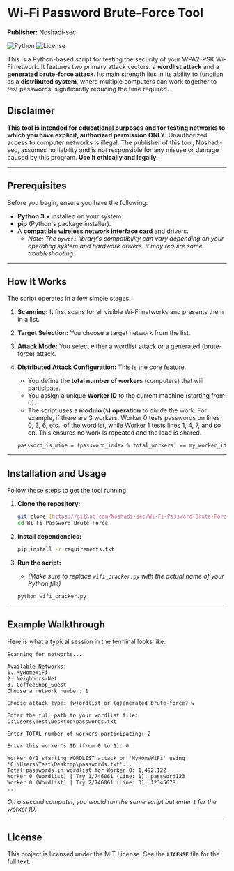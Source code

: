 # Wi-Fi Password Brute-Force Tool 

**Publisher:** Noshadi-sec

![Python](https://img.shields.io/badge/python-3.8+-blue.svg)
![License](https://img.shields.io/badge/License-MIT-yellow.svg)

This is a Python-based script for testing the security of your WPA2-PSK Wi-Fi network. It features two primary attack vectors: a **wordlist attack** and a **generated brute-force attack**. Its main strength lies in its ability to function as a **distributed system**, where multiple computers can work together to test passwords, significantly reducing the time required.

## Disclaimer

**This tool is intended for educational purposes and for testing networks to which you have explicit, authorized permission ONLY.** Unauthorized access to computer networks is illegal. The publisher of this tool, Noshadi-sec, assumes no liability and is not responsible for any misuse or damage caused by this program. **Use it ethically and legally.**

---

## Prerequisites

Before you begin, ensure you have the following:

* **Python 3.x** installed on your system.
* **pip** (Python's package installer).
* A **compatible wireless network interface card** and drivers.
    * *Note: The `pywifi` library's compatibility can vary depending on your operating system and hardware drivers. It may require some troubleshooting.*

---

## How It Works

The script operates in a few simple stages:

1.  **Scanning:** It first scans for all visible Wi-Fi networks and presents them in a list.
2.  **Target Selection:** You choose a target network from the list.
3.  **Attack Mode:** You select either a wordlist attack or a generated (brute-force) attack.
4.  **Distributed Attack Configuration:** This is the core feature.
    * You define the **total number of workers** (computers) that will participate.
    * You assign a unique **Worker ID** to the current machine (starting from 0).
    * The script uses a **modulo (`%`) operation** to divide the work. For example, if there are 3 workers, Worker 0 tests passwords on lines 0, 3, 6, etc., of the wordlist, while Worker 1 tests lines 1, 4, 7, and so on. This ensures no work is repeated and the load is shared.
    
    `password_is_mine = (password_index % total_workers) == my_worker_id`

---

## Installation and Usage

Follow these steps to get the tool running.

1.  **Clone the repository:**
    ```bash
    git clone [https://github.com/Noshadi-sec/Wi-Fi-Password-Brute-Force.git](https://github.com/Noshadi-sec/Wi-Fi-Password-Brute-Force.git)
    cd Wi-Fi-Password-Brute-Force
    ```

2.  **Install dependencies:**
    ```bash
    pip install -r requirements.txt
    ```

3.  **Run the script:**
    * *(Make sure to replace `wifi_cracker.py` with the actual name of your Python file)*
    ```bash
    python wifi_cracker.py
    ```
---

## Example Walkthrough

Here is what a typical session in the terminal looks like:

```
Scanning for networks...

Available Networks:
1. MyHomeWiFi
2. Neighbors-Net
3. CoffeeShop_Guest
Choose a network number: 1

Choose attack type: (w)ordlist or (g)enerated brute-force? w

Enter the full path to your wordlist file: C:\Users\Test\Desktop\passwords.txt

Enter TOTAL number of workers participating: 2

Enter this worker's ID (from 0 to 1): 0

Worker 0/1 starting WORDLIST attack on 'MyHomeWiFi' using 'C:\Users\Test\Desktop\passwords.txt'...
Total passwords in wordlist for Worker 0: 1,492,122
Worker 0 (Wordlist) | Try 1/746061 (Line: 1): password123
Worker 0 (Wordlist) | Try 2/746061 (Line: 3): 12345678
...
```
*On a second computer, you would run the same script but enter `1` for the worker ID.*

---

## License

This project is licensed under the MIT License. See the **`LICENSE`** file for the full text.
